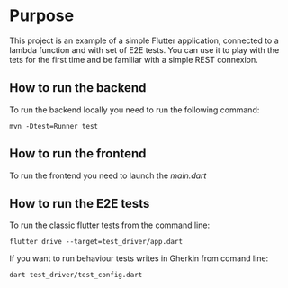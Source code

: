 Purpose
====


This project is an example of a simple Flutter application, connected to a lambda function and with set of E2E tests. You can use it to play with the tets for the first time and be familiar with a simple REST connexion.


How to run the backend
--

To run the backend locally you need to run the following command:

    mvn -Dtest=Runner test


How to run the frontend
--

To run the frontend you need to launch the *main.dart*


How to run the E2E tests
--

To run the classic flutter tests from the command line:

    flutter drive --target=test_driver/app.dart

If you want to run behaviour tests writes in Gherkin from comand line:

    dart test_driver/test_config.dart
